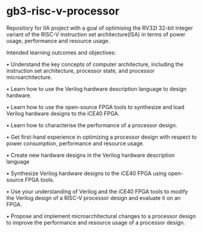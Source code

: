 # gb3-risc-v-processor
Repository for IIA project with a goal of optimising the RV32I 32-bit integer variant of the RISC-V instruction set architecture(ISA) in terms of power usage, performance and resource usage.

Intended learning outcomes and objectives:

• Understand the key concepts of computer architecture, including the instruction set architecture, processor state, and processor microarchitecture.

• Learn how to use the Verilog hardware description language to design hardware.

• Learn how to use the open-source FPGA tools to synthesize and load Verilog hardware designs to the iCE40 FPGA.

• Learn how to characterise the performance of a processor design.

• Get first-hand experience in optimizing a processor design with respect to power consumption, performance and resource usage.

• Create new hardware designs in the Verilog hardware description language

• Synthesize Verilog hardware designs to the iCE40 FPGA using open-source FPGA tools.

• Use your understanding of Verilog and the iCE40 FPGA tools to modify the Verilog design of a RISC-V processor design and evaluate it on an FPGA.

• Propose and implement microarchitectural changes to a processor design to improve the performance and resource usage of a processor design.

